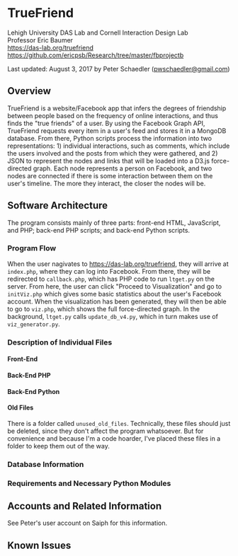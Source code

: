 TrueFriend
==========
Lehigh University DAS Lab and Cornell Interaction Design Lab<br>
Professor Eric Baumer<br>
https://das-lab.org/truefriend<br>
https://github.com/ericpsb/Research/tree/master/fbprojectb

Last updated: August 3, 2017 by Peter Schaedler (pwschaedler@gmail.com)

## Overview
TrueFriend is a website/Facebook app that infers the degrees of friendship between people based on the frequency of online interactions, and thus finds the "true friends" of a user. By using the Facebook Graph API, TrueFriend requests every item in a user's feed and stores it in a MongoDB database. From there, Python scripts process the information into two representations: 1) individual interactions, such as comments, which include the users involved and the posts from which they were gathered, and 2) JSON to represent the nodes and links that will be loaded into a D3.js force-directed graph. Each node represents a person on Facebook, and two nodes are connected if there is some interaction between them on the user's timeline. The more they interact, the closer the nodes will be.

## Software Architecture
The program consists mainly of three parts: front-end HTML, JavaScript, and PHP; back-end PHP scripts; and back-end Python scripts.

### Program Flow
When the user nagivates to https://das-lab.org/truefriend, they will arrive at `index.php`, where they can log into Facebook. From there, they will be redirected to `callback.php`, which has PHP code to run `ltget.py` on the server. From here, the user can click "Proceed to Visualization" and go to `initViz.php` which gives some basic statistics about the user's Facebook account. When the visualization has been generated, they will then be able to go to `viz.php`, which shows the full force-directed graph. In the background, `ltget.py` calls `update_db_v4.py`, which in turn makes use of `viz_generator.py`.

### Description of Individual Files
#### Front-End


#### Back-End PHP


#### Back-End Python


#### Old Files
There is a folder called `unused_old_files`. Technically, these files should just be deleted, since they don't affect the program whatsoever. But for convenience and because I'm a code hoarder, I've placed these files in a folder to keep them out of the way.

### Database Information


### Requirements and Necessary Python Modules


## Accounts and Related Information
See Peter's user account on Saiph for this information.

## Known Issues
